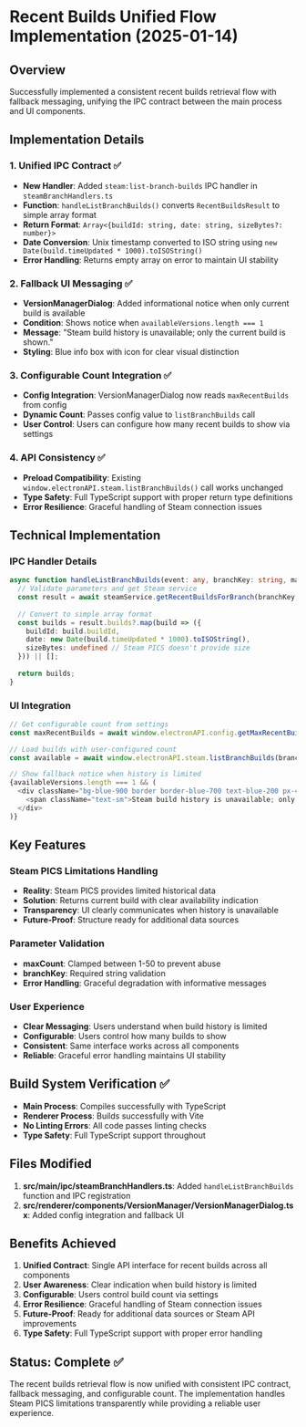# Recent Builds Unified Flow Implementation (2025-01-14)

## Overview
Successfully implemented a consistent recent builds retrieval flow with fallback messaging, unifying the IPC contract between the main process and UI components.

## Implementation Details

### 1. Unified IPC Contract ✅
- **New Handler**: Added `steam:list-branch-builds` IPC handler in `steamBranchHandlers.ts`
- **Function**: `handleListBranchBuilds()` converts `RecentBuildsResult` to simple array format
- **Return Format**: `Array<{buildId: string, date: string, sizeBytes?: number}>`
- **Date Conversion**: Unix timestamp converted to ISO string using `new Date(build.timeUpdated * 1000).toISOString()`
- **Error Handling**: Returns empty array on error to maintain UI stability

### 2. Fallback UI Messaging ✅
- **VersionManagerDialog**: Added informational notice when only current build is available
- **Condition**: Shows notice when `availableVersions.length === 1`
- **Message**: "Steam build history is unavailable; only the current build is shown."
- **Styling**: Blue info box with icon for clear visual distinction

### 3. Configurable Count Integration ✅
- **Config Integration**: VersionManagerDialog now reads `maxRecentBuilds` from config
- **Dynamic Count**: Passes config value to `listBranchBuilds` call
- **User Control**: Users can configure how many recent builds to show via settings

### 4. API Consistency ✅
- **Preload Compatibility**: Existing `window.electronAPI.steam.listBranchBuilds()` call works unchanged
- **Type Safety**: Full TypeScript support with proper return type definitions
- **Error Resilience**: Graceful handling of Steam connection issues

## Technical Implementation

### IPC Handler Details
```typescript
async function handleListBranchBuilds(event: any, branchKey: string, maxCount: number = 10): Promise<Array<{buildId: string, date: string, sizeBytes?: number}>> {
  // Validate parameters and get Steam service
  const result = await steamService.getRecentBuildsForBranch(branchKey, clampedMaxCount);
  
  // Convert to simple array format
  const builds = result.builds?.map(build => ({
    buildId: build.buildId,
    date: new Date(build.timeUpdated * 1000).toISOString(),
    sizeBytes: undefined // Steam PICS doesn't provide size
  })) || [];
  
  return builds;
}
```

### UI Integration
```typescript
// Get configurable count from settings
const maxRecentBuilds = await window.electronAPI.config.getMaxRecentBuilds();

// Load builds with user-configured count
const available = await window.electronAPI.steam.listBranchBuilds(branchKey, maxRecentBuilds);

// Show fallback notice when history is limited
{availableVersions.length === 1 && (
  <div className="bg-blue-900 border border-blue-700 text-blue-200 px-4 py-3 rounded mb-4">
    <span className="text-sm">Steam build history is unavailable; only the current build is shown.</span>
  </div>
)}
```

## Key Features

### Steam PICS Limitations Handling
- **Reality**: Steam PICS provides limited historical data
- **Solution**: Returns current build with clear availability indication
- **Transparency**: UI clearly communicates when history is unavailable
- **Future-Proof**: Structure ready for additional data sources

### Parameter Validation
- **maxCount**: Clamped between 1-50 to prevent abuse
- **branchKey**: Required string validation
- **Error Handling**: Graceful degradation with informative messages

### User Experience
- **Clear Messaging**: Users understand when build history is limited
- **Configurable**: Users control how many builds to show
- **Consistent**: Same interface works across all components
- **Reliable**: Graceful error handling maintains UI stability

## Build System Verification ✅
- **Main Process**: Compiles successfully with TypeScript
- **Renderer Process**: Builds successfully with Vite
- **No Linting Errors**: All code passes linting checks
- **Type Safety**: Full TypeScript support throughout

## Files Modified

1. **src/main/ipc/steamBranchHandlers.ts**: Added `handleListBranchBuilds` function and IPC registration
2. **src/renderer/components/VersionManager/VersionManagerDialog.tsx**: Added config integration and fallback UI

## Benefits Achieved

1. **Unified Contract**: Single API interface for recent builds across all components
2. **User Awareness**: Clear indication when build history is limited
3. **Configurable**: Users control build count via settings
4. **Error Resilience**: Graceful handling of Steam connection issues
5. **Future-Proof**: Ready for additional data sources or Steam API improvements
6. **Type Safety**: Full TypeScript support with proper error handling

## Status: Complete ✅

The recent builds retrieval flow is now unified with consistent IPC contract, fallback messaging, and configurable count. The implementation handles Steam PICS limitations transparently while providing a reliable user experience.
